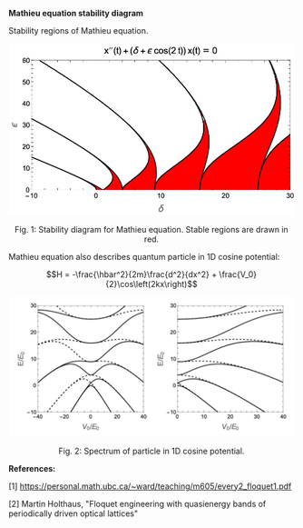 __Mathieu equation stability diagram__

[]()
[]()

Stability regions of Mathieu equation.

<p align="middle">
  <img src="./stability.jpeg"/>

  <p align="center">
    Fig. 1: Stability diagram for Mathieu equation. Stable regions are drawn in red.
  </p> 
</p>

Mathieu equation also describes quantum particle in 1D cosine potential:

$$H = -\frac{\hbar^2}{2m}\frac{d^2}{dx^2} + \frac{V_0}{2}\cos\left(2kx\right)$$

<p align="middle">
  <img src="./particle.jpeg"/>

  <p align="center">
    Fig. 2: Spectrum of particle in 1D cosine potential.
  </p> 
</p>

__References:__

[1] https://personal.math.ubc.ca/~ward/teaching/m605/every2_floquet1.pdf

[2] Martin Holthaus, "Floquet engineering with quasienergy bands of periodically driven optical lattices"